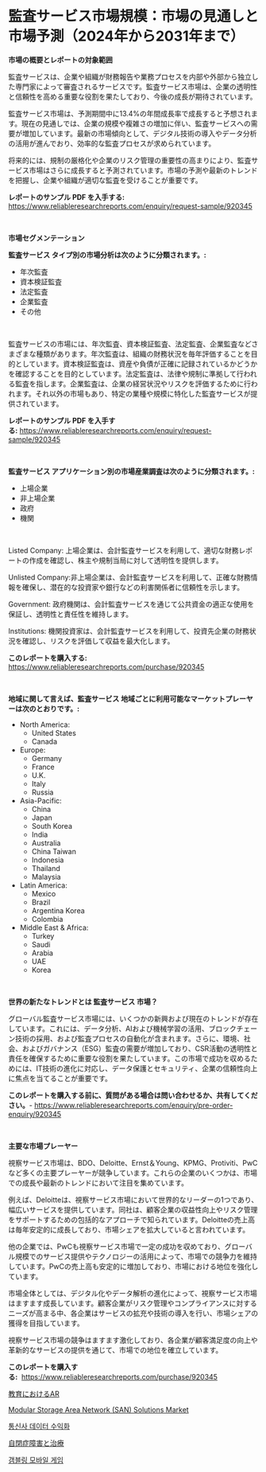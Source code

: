 <p><h1>監査サービス市場規模：市場の見通しと市場予測（2024年から2031年まで）</h1></p><p><strong>市場の概要とレポートの対象範囲</strong></p>
<p><p>監査サービスは、企業や組織が財務報告や業務プロセスを内部や外部から独立した専門家によって審査されるサービスです。監査サービス市場は、企業の透明性と信頼性を高める重要な役割を果たしており、今後の成長が期待されています。</p><p>監査サービス市場は、予測期間中に13.4%の年間成長率で成長すると予想されます。現在の見通しでは、企業の規模や複雑さの増加に伴い、監査サービスへの需要が増加しています。最新の市場傾向として、デジタル技術の導入やデータ分析の活用が進んでおり、効率的な監査プロセスが求められています。</p><p>将来的には、規制の厳格化や企業のリスク管理の重要性の高まりにより、監査サービス市場はさらに成長すると予測されています。市場の予測や最新のトレンドを把握し、企業や組織が適切な監査を受けることが重要です。</p></p>
<p><strong>レポートのサンプル PDF を入手する:</strong> <a href="https://www.reliableresearchreports.com/enquiry/request-sample/920345">https://www.reliableresearchreports.com/enquiry/request-sample/920345</a></p>
<p>&nbsp;</p>
<p><strong>市場セグメンテーション</strong></p>
<p><strong>監査サービス タイプ別の市場分析は次のように分類されます。:</strong></p>
<p><ul><li>年次監査</li><li>資本検証監査</li><li>法定監査</li><li>企業監査</li><li>その他</li></ul></p>
<p>&nbsp;</p>
<p><p>監査サービスの市場には、年次監査、資本検証監査、法定監査、企業監査などさまざまな種類があります。年次監査は、組織の財務状況を毎年評価することを目的としています。資本検証監査は、資産や負債が正確に記録されているかどうかを確認することを目的としています。法定監査は、法律や規制に準拠して行われる監査を指します。企業監査は、企業の経営状況やリスクを評価するために行われます。それ以外の市場もあり、特定の業種や規模に特化した監査サービスが提供されています。</p></p>
<p><strong>レポートのサンプル PDF を入手する:</strong>&nbsp;<a href="https://www.reliableresearchreports.com/enquiry/request-sample/920345">https://www.reliableresearchreports.com/enquiry/request-sample/920345</a></p>
<p>&nbsp;</p>
<p><strong> 監査サービス アプリケーション別の市場産業調査は次のように分類されます。:</strong></p>
<p><ul><li>上場企業</li><li>非上場企業</li><li>政府</li><li>機関</li></ul></p>
<p>&nbsp;</p>
<p><p>Listed Company:  上場企業は、会計監査サービスを利用して、適切な財務レポートの作成を確認し、株主や規制当局に対して透明性を提供します。</p><p>Unlisted Company:非上場企業は、会計監査サービスを利用して、正確な財務情報を確保し、潜在的な投資家や銀行などの利害関係者に信頼性を示します。</p><p>Government: 政府機関は、会計監査サービスを通じて公共資金の適正な使用を保証し、透明性と責任性を維持します。</p><p>Institutions: 機関投資家は、会計監査サービスを利用して、投資先企業の財務状況を確認し、リスクを評価して収益を最大化します。</p></p>
<p><strong>このレポートを購入する:</strong>&nbsp; <a href="https://www.reliableresearchreports.com/purchase/920345">https://www.reliableresearchreports.com/purchase/920345</a></p>
<p>&nbsp;</p>
<p><strong>地域に関して言えば、監査サービス 地域ごとに利用可能なマーケットプレーヤーは次のとおりです。:</strong></p>
<p><ul>
    <li>
        North America:
        <ul>
            <li>United States</li>
            <li>Canada</li>
        </ul>
    </li>
    <li>
        Europe:
        <ul>
            <li>Germany</li>
            <li>France</li>
            <li>U.K.</li>
            <li>Italy</li>
            <li>Russia</li>
        </ul>
    </li>
    <li>
        Asia-Pacific:
        <ul>
            <li>China</li>
            <li>Japan</li>
            <li>South Korea</li>
            <li>India</li>
            <li>Australia</li>
            <li>China Taiwan</li>
            <li>Indonesia</li>
            <li>Thailand</li>
            <li>Malaysia</li>
        </ul>
    </li>
    <li>
        Latin America:
        <ul>
            <li>Mexico</li>
            <li>Brazil</li>
            <li>Argentina Korea</li>
            <li>Colombia</li>
        </ul>
    </li>
    <li>
        Middle East & Africa:
        <ul>
            <li>Turkey</li>
            <li>Saudi</li>
            <li>Arabia</li>
            <li>UAE</li>
            <li>Korea</li>
        </ul>
    </li>
    </ul></p>
<p>&nbsp;</p>
<p><strong>世界の新たなトレンドとは 監査サービス 市場？</strong></p>
<p><p>グローバル監査サービス市場には、いくつかの新興および現在のトレンドが存在しています。これには、データ分析、AIおよび機械学習の活用、ブロックチェーン技術の採用、および監査プロセスの自動化が含まれます。さらに、環境、社会、およびガバナンス（ESG）監査の需要が増加しており、CSR活動の透明性と責任を確保するために重要な役割を果たしています。この市場で成功を収めるためには、IT技術の進化に対応し、データ保護とセキュリティ、企業の信頼性向上に焦点を当てることが重要です。</p></p>
<p><strong>このレポートを購入する前に、質問がある場合は問い合わせるか、共有してください。</strong>- <a href="https://www.reliableresearchreports.com/enquiry/pre-order-enquiry/920345">https://www.reliableresearchreports.com/enquiry/pre-order-enquiry/920345</a></p>
<p>&nbsp;</p>
<p><strong>主要な市場プレーヤー</strong></p>
<p><p>視察サービス市場は、BDO、Deloitte、Ernst＆Young、KPMG、Protiviti、PwCなど多くの主要プレーヤーが競争しています。これらの企業のいくつかは、市場での成長や最新のトレンドにおいて注目を集めています。</p><p>例えば、Deloitteは、視察サービス市場において世界的なリーダーの1つであり、幅広いサービスを提供しています。同社は、顧客企業の収益性向上やリスク管理をサポートするための包括的なアプローチで知られています。Deloitteの売上高は毎年安定的に成長しており、市場シェアを拡大していると言われています。</p><p>他の企業では、PwCも視察サービス市場で一定の成功を収めており、グローバル規模でのサービス提供やテクノロジーの活用によって、市場での競争力を維持しています。PwCの売上高も安定的に増加しており、市場における地位を強化しています。</p><p>市場全体としては、デジタル化やデータ解析の進化によって、視察サービス市場はますます成長しています。顧客企業がリスク管理やコンプライアンスに対するニーズが高まる中、各企業はサービスの拡充や技術の導入を行い、市場シェアの獲得を目指しています。</p><p>視察サービス市場の競争はますます激化しており、各企業が顧客満足度の向上や革新的なサービスの提供を通じて、市場での地位を確立しています。</p></p>
<p><strong>このレポートを購入する:</strong>&nbsp;&nbsp;<a href="https://www.reliableresearchreports.com/purchase/920345">https://www.reliableresearchreports.com/purchase/920345</a></p>
<p><p><a href="https://github.com/oqxogxyvqe90775/Market-Research-Report-List-1/blob/main/5267070183096.md">教育におけるAR</a></p><p><a href="https://github.com/peachesmcdowel1/Market-Research-Report-List-1/blob/main/modular-storage-area-network-san-solutions-market.md">Modular Storage Area Network (SAN) Solutions Market</a></p><p><a href="https://github.com/vs019sa3m8x/Market-Research-Report-List-1/blob/main/2198861183139.md">통신사 데이터 수익화</a></p><p><a href="https://github.com/oqxogxyvqe90775/Market-Research-Report-List-1/blob/main/8505769183097.md">自閉症障害と治療</a></p><p><a href="https://github.com/lzrvbyqzftro57/Market-Research-Report-List-1/blob/main/9950110183138.md">갬블링 모바일 게임</a></p></p>